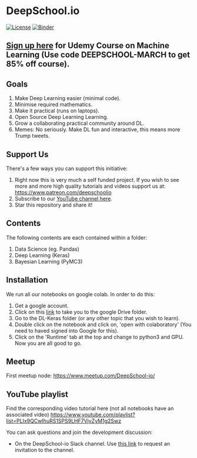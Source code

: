 # DeepSchool.io
<!--
<img  src="https://dl.dropboxusercontent.com/s/5kubbg4bvz0idwn/high_resolution_small.jpg" alt="logo" style="max-width:30%;"/>
-->
[![License](https://img.shields.io/badge/License-Apache%202.0-blue.svg)](https://opensource.org/licenses/Apache-2.0)
[![Binder](https://mybinder.org/badge.svg)](https://mybinder.org/v2/gh/sachinruk/deepschool.io/master)
## [Sign up here](https://www.udemy.com/course/machine-learning-and-data-science-2021/?referralCode=E79228C7436D74315787) for Udemy Course on Machine Learning (Use code DEEPSCHOOL-MARCH to get 85% off course).


## Goals
1. Make Deep Learning easier (minimal code).
2. Minimise required mathematics.
3. Make it practical (runs on laptops).
4. Open Source Deep Learning Learning.
5. Grow a collaborating practical community around DL.
6. Memes: No seriously. Make DL fun and interactive, this means more Trump tweets.

## Support Us
There's a few ways you can support this initiative:
1. Right now this is very much a self funded project. If you wish to see more and more high quality tutorials and videos support us at: https://www.patreon.com/deepschoolio
2. Subscribe to our [YouTube channel here](http://www.youtube.com/user/sachinabey?sub_confirmation=1).
3. Star this repository and share it!

## Contents
The following contents are each contained within a folder:
1. Data Science (eg. Pandas)
2. Deep Learning (Keras)
3. Bayesian Learning (PyMC3)

## Installation
We run all our notebooks on google colab. In order to do this:
1. Get a google account.
2. Click on this [link](https://drive.google.com/open?id=1L9BPDSm6Y4jbljf5IsI102zgW49wNGem) to take you to the google Drive folder.
3. Go to the DL-Keras folder (or any other topic that you wish to learn).
4. Double click on the notebook and click on, 'open with colaboratory' (You need to haved signed into Google for this).
5. Click on the 'Runtime' tab at the top and change to python3 and GPU. Now you are all good to go.

## Meetup
First meetup node:
https://www.meetup.com/DeepSchool-io/

## YouTube playlist
Find the corresponding video tutorial here (not all notebooks have an associated video)
https://www.youtube.com/playlist?list=PLIx9QCwIhuRS1SPS9LHF7VjvZyM1g2Swz

You can ask questions and join the development discussion:
- On the DeepSchool-io Slack channel. Use [this link](https://intense-waters-64607.herokuapp.com/) to request an invitation to the channel.
